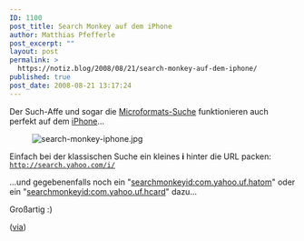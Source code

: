 ```yaml
---
ID: 1100
post_title: Search Monkey auf dem iPhone
author: Matthias Pfefferle
post_excerpt: ""
layout: post
permalink: >
  https://notiz.blog/2008/08/21/search-monkey-auf-dem-iphone/
published: true
post_date: 2008-08-21 13:17:24
---
```

<!-- wp:paragraph -->
<p>Der Such-Affe und sogar die <a href="https://notiz.blog/2008/06/05/monkey-finds-microformats/">Microformats-Suche</a> funktionieren auch perfekt auf dem <a href="http://search.yahoo.com/i">iPhone</a>...</p>
<!-- /wp:paragraph -->

<!-- wp:image {"align":"center"} -->
<figure class="wp-block-image aligncenter"><img src="https://notiz.blog/wp-content/uploads/2008/08/search-monkey-iphone.jpg" alt="search-monkey-iphone.jpg" /></figure>
<!-- /wp:image -->

<!-- wp:paragraph -->
<p>Einfach bei der klassischen Suche ein kleines <strong>i</strong> hinter die URL packen: <code><a href="http://search.yahoo.com/i/">http://search.yahoo.com/i/</a></code></p>
<!-- /wp:paragraph -->

<!-- wp:paragraph -->
<p>...und gegebenenfalls noch ein "<a href="http://search.yahoo.com/i/search?p=searchmonkeyid%3Acom.yahoo.uf.hatom+notizblog&amp;fr=&amp;ei=UTF-8">searchmonkeyid:com.yahoo.uf.hatom</a>" oder ein "<a href="http://search.yahoo.com/i/search?p=searchmonkeyid%3Acom.yahoo.uf.hcard+Chris+Messina&amp;fr=&amp;ei=UTF-8">searchmonkeyid:com.yahoo.uf.hcard</a>" dazu...</p>
<!-- /wp:paragraph -->

<!-- wp:paragraph -->
<p>Großartig :)</p>
<!-- /wp:paragraph -->

<!-- wp:paragraph -->
<p>(<a href="http://wonko.com/post/yahoo-search-brings-search-assist-searchmonkey-and-more-to-the-i">via</a>)</p>
<!-- /wp:paragraph -->